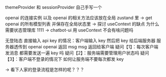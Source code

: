 themeProvider 和 sessionProvider 自己手写一个

openai 的连接实例 以及 openai 的相关方法应该放在全局 zustand 里
-> get openai 的所有模型列表 并保存在全局状态里
-> 探讨 useContext 的缺点 为什么需要状态管理库 1111
-> chatbot-ui 用 useContext 不会有啥问题吗

无登陆态 直接输入 api key 的情况：客户端输入 key 然后把 key 给后端服务器 服务器透传到 openai openai 返回 msg msg 返回给客户端
疑问【1】：每次客户端发消息 都需要发送一遍 key 吗
疑问【2】：服务端需要管理用户状态吗
疑问【3】：客户端不登录的情况下 如何让服务端不要每次都发 key

-> 看下人家的登录流程是怎样的呢？？？
